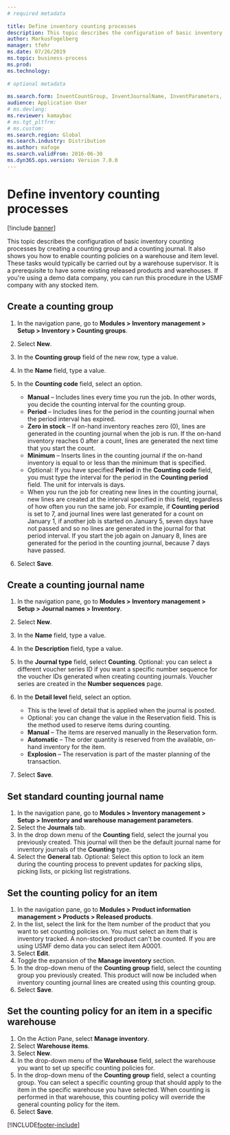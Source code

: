 ```yaml
--- 
# required metadata 
 
title: Define inventory counting processes
description: This topic describes the configuration of basic inventory counting processes by creating a counting group and a counting journal. 
author: MarkusFogelberg
manager: tfehr 
ms.date: 07/26/2019
ms.topic: business-process 
ms.prod:  
ms.technology:  
 
# optional metadata 
 
ms.search.form: InventCountGroup, InventJournalName, InventParameters, EcoResProductDetailsExtended, InventItemLocation, InventLocationIdLookup   
audience: Application User 
# ms.devlang:  
ms.reviewer: kamaybac
# ms.tgt_pltfrm:  
# ms.custom:  
ms.search.region: Global
ms.search.industry: Distribution
ms.author: mafoge
ms.search.validFrom: 2016-06-30 
ms.dyn365.ops.version: Version 7.0.0 
---
```

# Define inventory counting processes

[!include [banner](../../includes/banner.md)]

This topic describes the configuration of basic inventory counting processes by creating a counting group and a counting journal. It also shows you how to enable counting policies on a warehouse and item level. These tasks would typically be carried out by a warehouse supervisor. It is a prerequisite to have some existing released products and warehouses. If you're using a demo data company, you can run this procedure in the USMF company with any stocked item.


## Create a counting group
1. In the navigation pane, go to **Modules > Inventory management > Setup > Inventory > Counting groups**.
2. Select **New**.
3. In the **Counting group** field of the new row, type a value.
4. In the **Name** field, type a value.
5. In the **Counting code** field, select an option.

    - **Manual** – Includes lines every time you run the job. In other words, you decide the counting interval for the counting group.  
    - **Period** – Includes lines for the period in the counting journal when the period interval has expired.  
    - **Zero in stock** – If on-hand inventory reaches zero (0), lines are generated in the counting journal when the job is run. If the on-hand inventory reaches 0 after a count, lines are generated the next time that you start the count.  
    - **Minimum** – Inserts lines in the counting journal if the on-hand inventory is equal to or less than the minimum that is specified.  
    - Optional: If you have specified **Period** in the **Counting code** field, you must type the interval for the period in the **Counting period** field. The unit for intervals is days.  
    - When you run the job for creating new lines in the counting journal, new lines are created at the interval specified in this field, regardless of how often you run the same job. For example, if **Counting period** is set to 7, and journal lines were last generated for a count on January 1, if another job is started on January 5, seven days have not passed and so no lines are generated in the journal for that period interval. If you start the job again on January 8, lines are generated for the period in the counting journal, because 7 days have passed.  

6. Select **Save**.

## Create a counting journal name
1. In the navigation pane, go to **Modules > Inventory management > Setup > Journal names > Inventory**.
2. Select **New**.
3. In the **Name** field, type a value.
4. In the **Description** field, type a value.
5. In the **Journal type** field, select **Counting**. Optional: you can select a different voucher series ID if you want a specific number sequence for the voucher IDs generated when creating counting journals. Voucher series are created in the **Number sequences** page.  
6. In the **Detail level** field, select an option.  

    - This is the level of detail that is applied when the journal is posted.  
    - Optional: you can change the value in the Reservation field. This is the method used to reserve items during counting.   
    - **Manual** – The items are reserved manually in the Reservation form.  
    - **Automatic** – The order quantity is reserved from the available, on-hand inventory for the item.   
    - **Explosion** – The reservation is part of the master planning of the transaction.  

7. Select **Save**.

## Set standard counting journal name
1. In the navigation pane, go to **Modules > Inventory management > Setup > Inventory and warehouse management parameters**.
2. Select the **Journals** tab.
3. In the drop down menu of the **Counting** field, select the journal you previously created. This journal will then be the default journal name for inventory journals of the **Counting** type.  
4. Select the **General** tab. Optional: Select this option to lock an item during the counting process to prevent updates for packing slips, picking lists, or picking list registrations.  

## Set the counting policy for an item
1. In the navigation pane, go to **Modules > Product information management > Products > Released products**.
2. In the list, select the link for the Item number of the product that you want to set counting policies on. You must select an item that is inventory tracked. A non-stocked product can't be counted. If you are using USMF demo data you can select item A0001.  
3. Select **Edit**.
4. Toggle the expansion of the **Manage inventory** section.
5. In the drop-down menu of the **Counting group** field, select the counting group you previously created. This product will now be included when inventory counting journal lines are created using this counting group.  
6. Select **Save**.

## Set the counting policy for an item in a specific warehouse
1. On the Action Pane, select **Manage inventory**.
2. Select **Warehouse items**.
3. Select **New**.
4. In the drop-down menu of the **Warehouse** field, select the warehouse you want to set up specific counting policies for.
5. In the drop-down menu of the **Counting group** field, select a counting group. You can select a specific counting group that should apply to the item in the specific warehouse you have selected. When counting is performed in that warehouse, this counting policy will override the general counting policy for the item.  
6. Select **Save**.



[!INCLUDE[footer-include](../../../includes/footer-banner.md)]